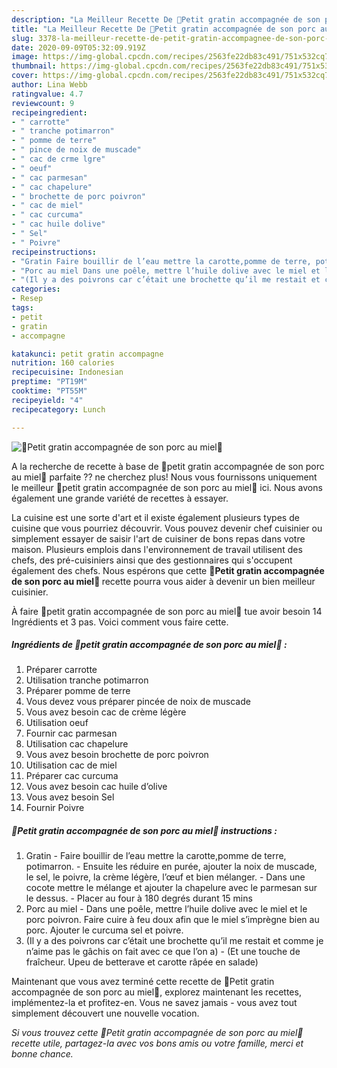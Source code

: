 ```yaml
---
description: "La Meilleur Recette De 🌱Petit gratin accompagnée de son porc au miel🌱"
title: "La Meilleur Recette De 🌱Petit gratin accompagnée de son porc au miel🌱"
slug: 3378-la-meilleur-recette-de-petit-gratin-accompagnee-de-son-porc-au-miel
date: 2020-09-09T05:32:09.919Z
image: https://img-global.cpcdn.com/recipes/2563fe22db83c491/751x532cq70/🌱petit-gratin-accompagnee-de-son-porc-au-miel🌱-photo-principale-de-la-recette.jpg
thumbnail: https://img-global.cpcdn.com/recipes/2563fe22db83c491/751x532cq70/🌱petit-gratin-accompagnee-de-son-porc-au-miel🌱-photo-principale-de-la-recette.jpg
cover: https://img-global.cpcdn.com/recipes/2563fe22db83c491/751x532cq70/🌱petit-gratin-accompagnee-de-son-porc-au-miel🌱-photo-principale-de-la-recette.jpg
author: Lina Webb
ratingvalue: 4.7
reviewcount: 9
recipeingredient:
- " carrotte"
- " tranche potimarron"
- " pomme de terre"
- " pince de noix de muscade"
- " cac de crme lgre"
- " oeuf"
- " cac parmesan"
- " cac chapelure"
- " brochette de porc poivron"
- " cac de miel"
- " cac curcuma"
- " cac huile dolive"
- " Sel"
- " Poivre"
recipeinstructions:
- "Gratin Faire bouillir de l’eau mettre la carotte,pomme de terre, potimarron. Ensuite les réduire en purée, ajouter la noix de muscade, le sel, le poivre, la crème légère, l’œuf et bien mélanger. Dans une cocote mettre le mélange et ajouter la chapelure avec le parmesan sur le dessus. Placer au four à 180 degrés durant 15 mins"
- "Porc au miel Dans une poêle, mettre l’huile dolive avec le miel et le porc poivron. Faire cuire à feu doux afin que le miel s’imprègne bien au porc. Ajouter le curcuma sel et poivre."
- "(Il y a des poivrons car c’était une brochette qu’il me restait et comme je n’aime pas le gâchis on fait avec ce que l’on a) (Et une touche de fraîcheur. Upeu de betterave et carotte râpée en salade)"
categories:
- Resep
tags:
- petit
- gratin
- accompagne

katakunci: petit gratin accompagne 
nutrition: 160 calories
recipecuisine: Indonesian
preptime: "PT19M"
cooktime: "PT55M"
recipeyield: "4"
recipecategory: Lunch

---
```



![🌱Petit gratin accompagnée de son porc au miel🌱](https://img-global.cpcdn.com/recipes/2563fe22db83c491/751x532cq70/🌱petit-gratin-accompagnee-de-son-porc-au-miel🌱-photo-principale-de-la-recette.jpg)

A la recherche de recette à base de 🌱petit gratin accompagnée de son porc au miel🌱 parfaite ?? ne cherchez plus! Nous vous fournissons uniquement le meilleur 🌱petit gratin accompagnée de son porc au miel🌱 ici. Nous avons également une grande variété de recettes à essayer.

La cuisine est une sorte d'art et il existe également plusieurs types de cuisine que vous pourriez découvrir. Vous pouvez devenir chef cuisinier ou simplement essayer de saisir l'art de cuisiner de bons repas dans votre maison. Plusieurs emplois dans l'environnement de travail utilisent des chefs, des pré-cuisiniers ainsi que des gestionnaires qui s'occupent également des chefs. Nous espérons que cette <strong> 🌱Petit gratin accompagnée de son porc au miel🌱 </strong> recette pourra vous aider à devenir un bien meilleur cuisinier.

<!--inarticleads1-->

À faire 🌱petit gratin accompagnée de son porc au miel🌱 tue avoir besoin 14 Ingrédients et 3 pas. Voici comment vous faire cette.

##### Ingrédients de 🌱petit gratin accompagnée de son porc au miel🌱 :

1. Préparer  carrotte
1. Utilisation  tranche potimarron
1. Préparer  pomme de terre
1. Vous devez vous préparer  pincée de noix de muscade
1. Vous avez besoin  cac de crème légère
1. Utilisation  oeuf
1. Fournir  cac parmesan
1. Utilisation  cac chapelure
1. Vous avez besoin  brochette de porc poivron
1. Utilisation  cac de miel
1. Préparer  cac curcuma
1. Vous avez besoin  cac huile d’olive
1. Vous avez besoin  Sel
1. Fournir  Poivre




<!--inarticleads2-->

##### 🌱Petit gratin accompagnée de son porc au miel🌱 instructions :

1. Gratin - Faire bouillir de l’eau mettre la carotte,pomme de terre, potimarron. - Ensuite les réduire en purée, ajouter la noix de muscade, le sel, le poivre, la crème légère, l’œuf et bien mélanger. - Dans une cocote mettre le mélange et ajouter la chapelure avec le parmesan sur le dessus. - Placer au four à 180 degrés durant 15 mins
1. Porc au miel - Dans une poêle, mettre l’huile dolive avec le miel et le porc poivron. Faire cuire à feu doux afin que le miel s’imprègne bien au porc. Ajouter le curcuma sel et poivre.
1. (Il y a des poivrons car c’était une brochette qu’il me restait et comme je n’aime pas le gâchis on fait avec ce que l’on a) - (Et une touche de fraîcheur. Upeu de betterave et carotte râpée en salade)




<!--inarticleads1-->

<p>
Maintenant que vous avez terminé cette recette de 🌱Petit gratin accompagnée de son porc au miel🌱, explorez maintenant les recettes, implémentez-la et profitez-en. Vous ne savez jamais - vous avez tout simplement découvert une nouvelle vocation.
</p>

<p>
<i>Si vous trouvez cette 🌱Petit gratin accompagnée de son porc au miel🌱 recette utile, partagez-la avec vos bons amis ou votre famille, merci et bonne chance.</i>
</p>
